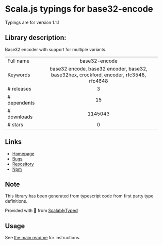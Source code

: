 
# Scala.js typings for base32-encode

Typings are for version 1.1.1

## Library description:
Base32 encoder with support for multiple variants.

|                    |                 |
| ------------------ | :-------------: |
| Full name          | base32-encode |
| Keywords           | base32 encode, base32 encoder, base32, base32hex, crockford, encoder, rfc3548, rfc4648 |
| # releases         | 3 |
| # dependents       | 15 |
| # downloads        | 1145043 |
| # stars            | 0 |

## Links
- [Homepage](https://github.com/LinusU/base32-encode#readme)
- [Bugs](https://github.com/LinusU/base32-encode/issues)
- [Repository](https://github.com/LinusU/base32-encode)
- [Npm](https://www.npmjs.com/package/base32-encode)
    


## Note
This library has been generated from typescript code from first party type definitions.

Provided with :purple_heart: from [ScalablyTyped](https://github.com/oyvindberg/ScalablyTyped)

## Usage
See [the main readme](../../readme.md) for instructions.


